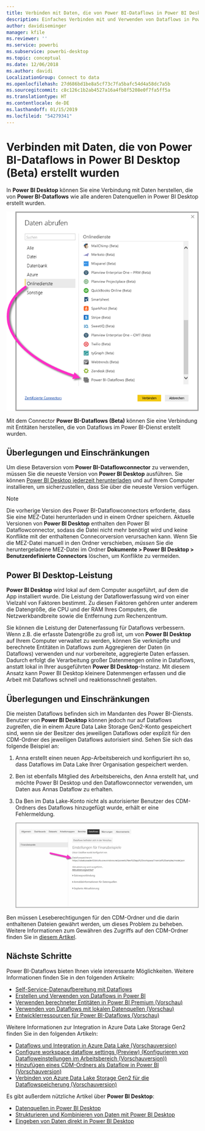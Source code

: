 ```yaml
---
title: Verbinden mit Daten, die von Power BI-Dataflows in Power BI Desktop (Beta) erstellt wurden
description: Einfaches Verbinden mit und Verwenden von Dataflows in Power BI Desktop
author: davidiseminger
manager: kfile
ms.reviewer: ''
ms.service: powerbi
ms.subservice: powerbi-desktop
ms.topic: conceptual
ms.date: 12/06/2018
ms.author: davidi
LocalizationGroup: Connect to data
ms.openlocfilehash: 27d686bd1be8a5cf73c7fa5bafc54d4a58dc7a5b
ms.sourcegitcommit: c8c126c1b2ab4527a16a4fb8f5208e0f7fa5ff5a
ms.translationtype: HT
ms.contentlocale: de-DE
ms.lasthandoff: 01/15/2019
ms.locfileid: "54279341"
---
```

# <a name="connect-to-data-created-by-power-bi-dataflows-in-power-bi-desktop-beta"></a>Verbinden mit Daten, die von Power BI-Dataflows in Power BI Desktop (Beta) erstellt wurden
In **Power BI Desktop** können Sie eine Verbindung mit Daten herstellen, die von **Power BI-Dataflows** wie alle anderen Datenquellen in Power BI Desktop erstellt wurden.

![Verbinden mit Dataflows](media/desktop-connect-dataflows/connect-dataflows_01.png)

Mit dem Connector **Power BI-Dataflows (Beta)** können Sie eine Verbindung mit Entitäten herstellen, die von Dataflows im Power BI-Dienst erstellt wurden. 

## <a name="considerations-and-limitations"></a>Überlegungen und Einschränkungen

Um diese Betaversion vom **Power BI-Dataflowconnector** zu verwenden, müssen Sie die neueste Version von **Power BI Desktop** ausführen. Sie können [Power BI Desktop jederzeit herunterladen](desktop-get-the-desktop.md) und auf Ihrem Computer installieren, um sicherzustellen, dass Sie über die neueste Version verfügen.  

> [!NOTE]
> Die vorherige Version des Power BI-Dataflowconnectors erforderte, dass Sie eine MEZ-Datei herunterladen und in einem Ordner speichern. Aktuelle Versionen von **Power BI Desktop** enthalten den Power BI Dataflowconnector, sodass die Datei nicht mehr benötigt wird und keine Konflikte mit der enthaltenen Connecorversion verursachen kann. Wenn Sie die MEZ-Datei manuell in den Ordner verschieben, *müssen* Sie die heruntergeladene MEZ-Datei im Ordner **Dokumente > Power BI Desktop > Benutzerdefinierte Connectors** löschen, um Konflikte zu vermeiden. 

## <a name="desktop-performance"></a>Power BI Desktop-Leistung
**Power BI Desktop** wird lokal auf dem Computer ausgeführt, auf dem die App installiert wurde. Die Leistung der Dataflowerfassung wird von einer Vielzahl von Faktoren bestimmt. Zu diesen Faktoren gehören unter anderem die Datengröße, die CPU und der RAM Ihres Computers, die Netzwerkbandbreite sowie die Entfernung zum Rechenzentrum.

Sie können die Leistung der Datenerfassung für Dataflows verbessern. Wenn z.B. die erfasste Datengröße zu groß ist, um von **Power BI Desktop** auf Ihrem Computer verwaltet zu werden, können Sie verknüpfte und berechnete Entitäten in Dataflows zum Aggregieren der Daten (in Dataflows) verwenden und nur vorbereitete, aggregierte Daten erfassen. Dadurch erfolgt die Verarbeitung großer Datenmengen online in Dataflows, anstatt lokal in Ihrer ausgeführten **Power BI Desktop**-Instanz. Mit diesem Ansatz kann Power BI Desktop kleinere Datenmengen erfassen und die Arbeit mit Dataflows schnell und reaktionsschnell gestalten.

## <a name="considerations-and-limitations"></a>Überlegungen und Einschränkungen

Die meisten Dataflows befinden sich im Mandanten des Power BI-Diensts. Benutzer von **Power BI Desktop** können jedoch nur auf Dataflows zugreifen, die in einem Azure Data Lake Storage Gen2-Konto gespeichert sind, wenn sie der Besitzer des jeweiligen Dataflows oder explizit für den CDM-Ordner des jeweiligen Dataflows autorisiert sind. Sehen Sie sich das folgende Beispiel an:

1.  Anna erstellt einen neuen App-Arbeitsbereich und konfiguriert ihn so, dass Dataflows im Data Lake Ihrer Organisation gespeichert werden.
2.  Ben ist ebenfalls Mitglied des Arbeitsbereichs, den Anna erstellt hat, und möchte Power BI Desktop und den Dataflowconnector verwenden, um Daten aus Annas Dataflow zu erhalten.
3.  Da Ben im Data Lake-Konto nicht als autorisierter Benutzer des CDM-Ordners des Dataflows hinzugefügt wurde, erhält er eine Fehlermeldung.

    ![Fehlermeldung beim Versuch, Dataflow zu nutzen](media/service-dataflows-configure-workspace-storage-settings/dataflow-storage-settings_08.jpg)

Ben müssen Leseberechtigungen für den CDM-Ordner und die darin enthaltenen Dateien gewährt werden, um dieses Problem zu beheben. Weitere Informationen zum Gewähren des Zugriffs auf den CDM-Ordner finden Sie in [diesem Artikel](https://go.microsoft.com/fwlink/?linkid=2029121).




## <a name="next-steps"></a>Nächste Schritte
Power BI-Dataflows bieten Ihnen viele interessante Möglichkeiten. Weitere Informationen finden Sie in den folgenden Artikeln:

* [Self-Service-Datenaufbereitung mit Dataflows](service-dataflows-overview.md)
* [Erstellen und Verwenden von Dataflows in Power BI](service-dataflows-create-use.md)
* [Verwenden berechneter Entitäten in Power BI Premium (Vorschau)](service-dataflows-computed-entities-premium.md)
* [Verwenden von Dataflows mit lokalen Datenquellen (Vorschau)](service-dataflows-on-premises-gateways.md)
* [Entwicklerressourcen für Power BI-Dataflows (Vorschau)](service-dataflows-developer-resources.md)

Weitere Informationen zur Integration in Azure Data Lake Storage Gen2 finden Sie in den folgenden Artikeln:

* [Dataflows und Integration in Azure Data Lake (Vorschauversion)](service-dataflows-azure-data-lake-integration.md)
* [Configure workspace dataflow settings (Preview) (Konfigurieren von Datafloweinstellungen im Arbeitsbereich (Vorschauversion))](service-dataflows-configure-workspace-storage-settings.md)
* [Hinzufügen eines CDM-Ordners als Dataflow in Power BI (Vorschauversion)](service-dataflows-add-cdm-folder.md)
* [Verbinden von Azure Data Lake Storage Gen2 für die Dataflowspeicherung (Vorschauversion)](service-dataflows-connect-azure-data-lake-storage-gen2.md)

Es gibt außerdem nützliche Artikel über **Power BI Desktop**:

* [Datenquellen in Power BI Desktop](desktop-data-sources.md)
* [Strukturieren und Kombinieren von Daten mit Power BI Desktop](desktop-shape-and-combine-data.md)
* [Eingeben von Daten direkt in Power BI Desktop](desktop-enter-data-directly-into-desktop.md)   

